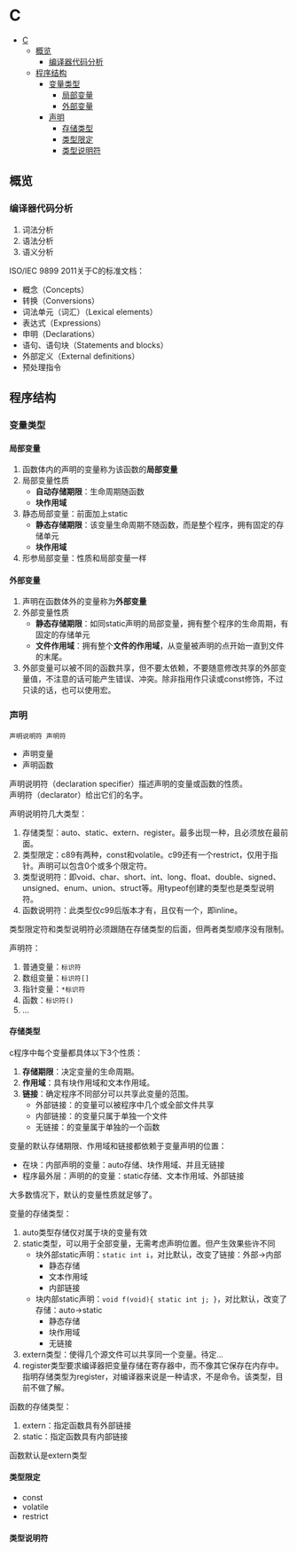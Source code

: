 # C
<!-- TOC -->

- [C](#c)
    - [概览](#概览)
        - [编译器代码分析](#编译器代码分析)
    - [程序结构](#程序结构)
        - [变量类型](#变量类型)
            - [局部变量](#局部变量)
            - [外部变量](#外部变量)
        - [声明](#声明)
            - [存储类型](#存储类型)
            - [类型限定](#类型限定)
            - [类型说明符](#类型说明符)

<!-- /TOC -->


## 概览

### 编译器代码分析

1. 词法分析
2. 语法分析
3. 语义分析

ISO/IEC 9899 2011关于C的标准文档：
- 概念（Concepts）
- 转换（Conversions）
- 词法单元（词汇）（Lexical elements）
- 表达式（Expressions）
- 申明（Declarations）
- 语句、语句块（Statements and blocks）
- 外部定义（External definitions）
- 预处理指令

## 程序结构

### 变量类型

#### 局部变量

1. 函数体内的声明的变量称为该函数的**局部变量**
2. 局部变量性质
    - **自动存储期限**：生命周期随函数
    - **块作用域**
3. 静态局部变量：前面加上static
    - **静态存储期限**：该变量生命周期不随函数，而是整个程序，拥有固定的存储单元
    - **块作用域**
4. 形参局部变量：性质和局部变量一样


#### 外部变量

1. 声明在函数体外的变量称为**外部变量**
2. 外部变量性质
    - **静态存储期限**：如同static声明的局部变量，拥有整个程序的生命周期，有固定的存储单元
    - **文件作用域**：拥有整个**文件的作用域**，从变量被声明的点开始一直到文件的末尾。 
3. 外部变量可以被不同的函数共享，但不要太依赖，不要随意修改共享的外部变量值，不注意的话可能产生错误、冲突。除非指用作只读或const修饰，不过只读的话，也可以使用宏。

### 声明

`声明说明符 声明符`

- 声明变量
- 声明函数

声明说明符（declaration specifier）描述声明的变量或函数的性质。  
声明符（declarator）给出它们的名字。

声明说明符几大类型：
1. 存储类型：auto、static、extern、register。最多出现一种，且必须放在最前面。
2. 类型限定：c89有两种，const和volatile。c99还有一个restrict，仅用于指针。声明可以包含0个或多个限定符。
3. 类型说明符：即void、char、short、int、long、float、double、signed、unsigned、enum、union、struct等。用typeof创建的类型也是类型说明符。
4. 函数说明符：此类型仅c99后版本才有，且仅有一个，即inline。

类型限定符和类型说明符必须跟随在存储类型的后面，但两者类型顺序没有限制。

声明符：
1. 普通变量：`标识符`
2. 数组变量：`标识符[]`
3. 指针变量：`*标识符`
4. 函数：`标识符()`
5. ...


#### 存储类型

c程序中每个变量都具体以下3个性质：
1. **存储期限**：决定变量的生命周期。
2. **作用域**：具有块作用域和文本作用域。
3. **链接**：确定程序不同部分可以共享此变量的范围。
    - 外部链接：的变量可以被程序中几个或全部文件共享
    - 内部链接：的变量只属于单独一个文件
    - 无链接：的变量属于单独的一个函数

变量的默认存储期限、作用域和链接都依赖于变量声明的位置：
- 在块：内部声明的变量：auto存储、块作用域、并且无链接
- 程序最外层：声明的的变量：static存储、文本作用域、外部链接

大多数情况下，默认的变量性质就足够了。



变量的存储类型：
1. auto类型存储仅对属于块的变量有效
2. static类型，可以用于全部变量，无需考虑声明位置。但产生效果些许不同
    - 块外部static声明：`static int i`，对比默认，改变了链接：外部->内部
        - 静态存储
        - 文本作用域
        - 内部链接
    - 块内部static声明：`void f(void){ static int j; }`，对比默认，改变了存储：auto->static
        - 静态存储
        - 块作用域
        - 无链接
3. extern类型：使得几个源文件可以共享同一个变量。待定...
4. register类型要求编译器把变量存储在寄存器中，而不像其它保存在内存中。指明存储类型为register，对编译器来说是一种请求，不是命令。该类型，目前不做了解。


函数的存储类型：
1. extern：指定函数具有外部链接
2. static：指定函数具有内部链接

函数默认是extern类型

#### 类型限定

- const
- volatile
- restrict

#### 类型说明符















